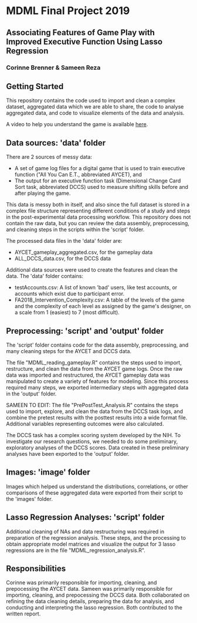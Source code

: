 # MDML Final Project 2019
## Associating Features of Game Play with Improved Executive Function Using Lasso Regression
### Corinne Brenner & Sameen Reza

## Getting Started
This repository contains the code used to import and clean a complex dataset, aggregated data which we are able to share, the code to analyse aggregated data, and code to visualize elements of the data and analysis. 

A video to help you understand the game is available [here](https://vimeo.com/366276953).

## Data sources: 'data' folder
 
There are 2 sources of messy data: 
 * A set of game log files for a digital game that is used to train executive function ("All You Can E.T., abbreviated AYCET), and 
 * The output for an executive function task (Dimensional Change Card Sort task, abbreviated DCCS) used to measure shifting skills before and after playing the game.
 
This data is messy both in itself, and also since the full dataset is stored in a complex file structure representing different conditions of a study and steps in the post-experimental data processing workflow. This repository does not contain the raw data, but you can review the data assembly, preprocessing, and cleaning steps in the scripts within the 'script' folder.

The processed data files in the 'data' folder are:
* AYCET_gameplay_aggregated.csv, for the gameplay data
* ALL_DCCS_data.csv, for the DCCS data

Additional data sources were used to create the features and clean the data. The 'data' folder contains:
* testAccounts.csv: A list of known 'bad' users, like test accounts, or accounts which exist due to participant error. 
* FA2018_Intervention_Complexity.csv: A table of the levels of the game and the complexity of each level as assigned by the game's designer, on a scale from 1 (easiest) to 7 (most difficult). 

## Preprocessing: 'script' and 'output' folder
The 'script' folder contains code for the data assembly, preprocessing, and many cleaning steps for the AYCET and DCCS data.

The file "MDML_reading_gameplay.R" contains the steps used to import, restructure, and clean the data from the AYCET game logs. Once the raw data was imported and restructured, the AYCET gameplay data was manipulated to create a variety of features for modeling. Since this process required many steps, we exported intermediary steps with aggregated data in the 'output' folder. 

SAMEEN TO EDIT: The file "PrePostTest_Analysis.R" contains the steps used to import, explore, and clean the data from the DCCS task logs, and combine the pretest results with the posttest results into a wide format file. Additional variables representing outcomes were also calculated. 

The DCCS task has a complex scoring system developed by the NIH. To investigate our research questions, we needed to do some preliminary, exploratory analyses of the DCCS scores. Data created in these preliminary analyses have been exported to the 'output' folder.

## Images: 'image' folder

Images which helped us understand the distributions, correlations, or other comparisons of these aggregated data were exported from their script to the 'images' folder.

## Lasso Regression Analyses: 'script' folder

Additional cleaning of NAs and data restructuring was required in preparation of the regression analysis. These steps, and the processing to obtain appropriate model matrices and visualize the output for 3 lasso regressions are in the file "MDML_regression_analysis.R".

## Responsibilities

Corinne was primarily responsible for importing, cleaning, and prepocessing the AYCET data. 
Sameen was primarily responsible for importing, cleaning, and prepocessing the DCCS data.
Both collaborated on refining the data cleaning details, preparing the data for analysis, and conducting and interpreting the lasso regression. Both contributed to the written report.
